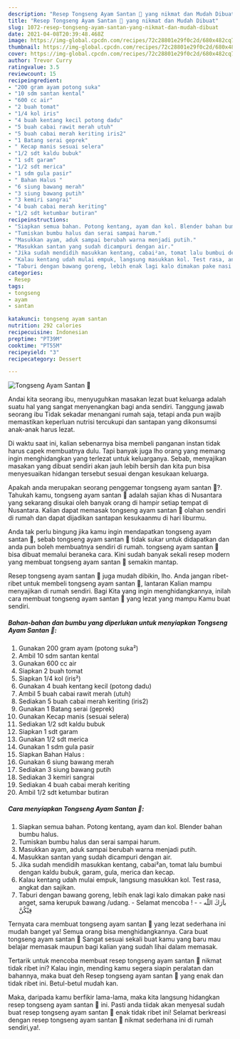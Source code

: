 ```yaml
---
description: "Resep Tongseng Ayam Santan 🍲 yang nikmat dan Mudah Dibuat"
title: "Resep Tongseng Ayam Santan 🍲 yang nikmat dan Mudah Dibuat"
slug: 1072-resep-tongseng-ayam-santan-yang-nikmat-dan-mudah-dibuat
date: 2021-04-08T20:39:48.468Z
image: https://img-global.cpcdn.com/recipes/72c28801e29f0c2d/680x482cq70/tongseng-ayam-santan-🍲-foto-resep-utama.jpg
thumbnail: https://img-global.cpcdn.com/recipes/72c28801e29f0c2d/680x482cq70/tongseng-ayam-santan-🍲-foto-resep-utama.jpg
cover: https://img-global.cpcdn.com/recipes/72c28801e29f0c2d/680x482cq70/tongseng-ayam-santan-🍲-foto-resep-utama.jpg
author: Trevor Curry
ratingvalue: 3.5
reviewcount: 15
recipeingredient:
- "200 gram ayam potong suka"
- "10 sdm santan kental"
- "600 cc air"
- "2 buah tomat"
- "1/4 kol iris"
- "4 buah kentang kecil potong dadu"
- "5 buah cabai rawit merah utuh"
- "5 buah cabai merah keriting iris2"
- "1 Batang serai geprek"
- " Kecap manis sesuai selera"
- "1/2 sdt kaldu bubuk"
- "1 sdt garam"
- "1/2 sdt merica"
- "1 sdm gula pasir"
- " Bahan Halus "
- "6 siung bawang merah"
- "3 siung bawang putih"
- "3 kemiri sangrai"
- "4 buah cabai merah keriting"
- "1/2 sdt ketumbar butiran"
recipeinstructions:
- "Siapkan semua bahan. Potong kentang, ayam dan kol. Blender bahan bumbu halus."
- "Tumiskan bumbu halus dan serai sampai harum."
- "Masukkan ayam, aduk sampai berubah warna menjadi putih."
- "Masukkan santan yang sudah dicampuri dengan air."
- "Jika sudah mendidih masukkan kentang, cabai²an, tomat lalu bumbui dengan kaldu bubuk, garam, gula, merica dan kecap."
- "Kalau kentang udah mulai empuk, langsung masukkan kol. Test rasa, angkat dan sajikan."
- "Taburi dengan bawang goreng, lebih enak lagi kalo dimakan pake nasi anget, sama kerupuk bawang /udang. Selamat mencoba !   باَرَكَ اللّه فِيْكُنَّ"
categories:
- Resep
tags:
- tongseng
- ayam
- santan

katakunci: tongseng ayam santan 
nutrition: 292 calories
recipecuisine: Indonesian
preptime: "PT39M"
cooktime: "PT55M"
recipeyield: "3"
recipecategory: Dessert

---
```



![Tongseng Ayam Santan 🍲](https://img-global.cpcdn.com/recipes/72c28801e29f0c2d/680x482cq70/tongseng-ayam-santan-🍲-foto-resep-utama.jpg)

Andai kita seorang ibu, menyuguhkan masakan lezat buat keluarga adalah suatu hal yang sangat menyenangkan bagi anda sendiri. Tanggung jawab seorang ibu Tidak sekadar menangani rumah saja, tetapi anda pun wajib memastikan keperluan nutrisi tercukupi dan santapan yang dikonsumsi anak-anak harus lezat.

Di waktu  saat ini, kalian sebenarnya bisa membeli panganan instan tidak harus capek membuatnya dulu. Tapi banyak juga lho orang yang memang ingin menghidangkan yang terlezat untuk keluarganya. Sebab, menyajikan masakan yang dibuat sendiri akan jauh lebih bersih dan kita pun bisa menyesuaikan hidangan tersebut sesuai dengan kesukaan keluarga. 



Apakah anda merupakan seorang penggemar tongseng ayam santan 🍲?. Tahukah kamu, tongseng ayam santan 🍲 adalah sajian khas di Nusantara yang sekarang disukai oleh banyak orang di hampir setiap tempat di Nusantara. Kalian dapat memasak tongseng ayam santan 🍲 olahan sendiri di rumah dan dapat dijadikan santapan kesukaanmu di hari liburmu.

Anda tak perlu bingung jika kamu ingin mendapatkan tongseng ayam santan 🍲, sebab tongseng ayam santan 🍲 tidak sukar untuk didapatkan dan anda pun boleh membuatnya sendiri di rumah. tongseng ayam santan 🍲 bisa dibuat memalui beraneka cara. Kini sudah banyak sekali resep modern yang membuat tongseng ayam santan 🍲 semakin mantap.

Resep tongseng ayam santan 🍲 juga mudah dibikin, lho. Anda jangan ribet-ribet untuk membeli tongseng ayam santan 🍲, lantaran Kalian mampu menyajikan di rumah sendiri. Bagi Kita yang ingin menghidangkannya, inilah cara membuat tongseng ayam santan 🍲 yang lezat yang mampu Kamu buat sendiri.

<!--inarticleads1-->

##### Bahan-bahan dan bumbu yang diperlukan untuk menyiapkan Tongseng Ayam Santan 🍲:

1. Gunakan 200 gram ayam (potong suka²)
1. Ambil 10 sdm santan kental
1. Gunakan 600 cc air
1. Siapkan 2 buah tomat
1. Siapkan 1/4 kol (iris²)
1. Gunakan 4 buah kentang kecil (potong dadu)
1. Ambil 5 buah cabai rawit merah (utuh)
1. Sediakan 5 buah cabai merah keriting (iris2)
1. Gunakan 1 Batang serai (geprek)
1. Gunakan  Kecap manis (sesuai selera)
1. Sediakan 1/2 sdt kaldu bubuk
1. Siapkan 1 sdt garam
1. Gunakan 1/2 sdt merica
1. Gunakan 1 sdm gula pasir
1. Siapkan  Bahan Halus :
1. Gunakan 6 siung bawang merah
1. Sediakan 3 siung bawang putih
1. Sediakan 3 kemiri sangrai
1. Sediakan 4 buah cabai merah keriting
1. Ambil 1/2 sdt ketumbar butiran




<!--inarticleads2-->

##### Cara menyiapkan Tongseng Ayam Santan 🍲:

1. Siapkan semua bahan. Potong kentang, ayam dan kol. Blender bahan bumbu halus.
1. Tumiskan bumbu halus dan serai sampai harum.
1. Masukkan ayam, aduk sampai berubah warna menjadi putih.
1. Masukkan santan yang sudah dicampuri dengan air.
1. Jika sudah mendidih masukkan kentang, cabai²an, tomat lalu bumbui dengan kaldu bubuk, garam, gula, merica dan kecap.
1. Kalau kentang udah mulai empuk, langsung masukkan kol. Test rasa, angkat dan sajikan.
1. Taburi dengan bawang goreng, lebih enak lagi kalo dimakan pake nasi anget, sama kerupuk bawang /udang. - Selamat mencoba !  -  - باَرَكَ اللّه فِيْكُنَّ




Ternyata cara membuat tongseng ayam santan 🍲 yang lezat sederhana ini mudah banget ya! Semua orang bisa menghidangkannya. Cara buat tongseng ayam santan 🍲 Sangat sesuai sekali buat kamu yang baru mau belajar memasak maupun bagi kalian yang sudah lihai dalam memasak.

Tertarik untuk mencoba membuat resep tongseng ayam santan 🍲 nikmat tidak ribet ini? Kalau ingin, mending kamu segera siapin peralatan dan bahannya, maka buat deh Resep tongseng ayam santan 🍲 yang enak dan tidak ribet ini. Betul-betul mudah kan. 

Maka, daripada kamu berfikir lama-lama, maka kita langsung hidangkan resep tongseng ayam santan 🍲 ini. Pasti anda tiidak akan menyesal sudah buat resep tongseng ayam santan 🍲 enak tidak ribet ini! Selamat berkreasi dengan resep tongseng ayam santan 🍲 nikmat sederhana ini di rumah sendiri,ya!.

